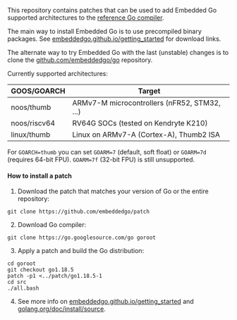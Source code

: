 This repository contains patches that can be used to add Embedded Go supported
architectures to the [reference Go compiler](https://go.dev/).

The main way to install Embedded Go is to use precompiled binary packages. See [embeddedgo.github.io/getting_started](https://embeddedgo.github.io/getting_started) for download links.

The alternate way to try Embedded Go with the last (unstable) changes is to clone the [github.com/embeddedgo/go](https://github.com/embeddedgo/go) repository.

Currently supported architectures:

| GOOS/GOARCH  | Target                                       |
| ------------ | -------------------------------------------- |
| noos/thumb   | ARMv7-M microcontrollers (nFR52, STM32, ...) |
| noos/riscv64 | RV64G SOCs (tested on Kendryte K210)         |
| linux/thumb  | Linux on ARMv7-A (Cortex-A), Thumb2 ISA      |

For `GOARCH=thumb` you can set `GOARM=7` (default, soft float) or `GOARM=7d` (requires 64-bit FPU). `GOARM=7f` (32-bit FPU) is still unsupported.

#### How to install a patch

1. Download the patch that matches your version of Go or the entire repository:

```
git clone https://github.com/embeddedgo/patch
```

2. Download Go compiler:

```
git clone https://go.googlesource.com/go goroot
```

3. Apply a patch and build the Go distribution:

```
cd goroot
git checkout go1.18.5
patch -p1 <../patch/go1.18.5-1
cd src
./all.bash
```

4. See more info on [embeddedgo.github.io/getting_started](https://embeddedgo.github.io/getting_started) and [golang.org/doc/install/source](https://golang.org/doc/install/source).
